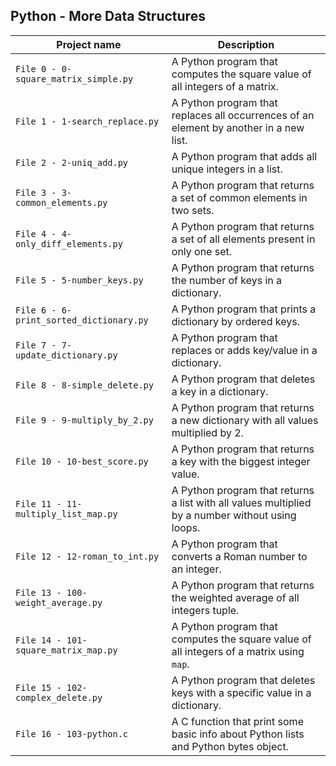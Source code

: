 ## Python - More Data Structures

| Project name | Description |
| ------------ | ----------- |
| `File 0 - 0-square_matrix_simple.py` | A Python program that computes the square value of all integers of a matrix. |
| `File 1 - 1-search_replace.py` | A Python program that replaces all occurrences of an element by another in a new list. |
| `File 2 - 2-uniq_add.py` | A Python program that adds all unique integers in a list. |
| `File 3 - 3-common_elements.py` |  A Python program that returns a set of common elements in two sets. |
| `File 4 - 4-only_diff_elements.py` | A Python program that returns a set of all elements present in only one set. |
| `File 5 - 5-number_keys.py` | A Python program that returns the number of keys in a dictionary. |
| `File 6 - 6-print_sorted_dictionary.py` | A Python program that prints a dictionary by ordered keys. |
| `File 7 - 7-update_dictionary.py` | A Python program that replaces or adds key/value in a dictionary. |
| `File 8 - 8-simple_delete.py` | A Python program that deletes a key in a dictionary. |
| `File 9 - 9-multiply_by_2.py` | A Python program that returns a new dictionary with all values multiplied by 2. |
| `File 10 - 10-best_score.py` | A Python program that returns a key with the biggest integer value. |
| `File 11 - 11-multiply_list_map.py` | A Python program that returns a list with all values multiplied by a number without using loops. |
| `File 12 - 12-roman_to_int.py ` | A Python program that converts a Roman number to an integer. |
| `File 13 - 100-weight_average.py` | A Python program that returns the weighted average of all integers tuple. |
| `File 14 - 101-square_matrix_map.py` | A Python program that computes the square value of all integers of a matrix using `map`. |
| `File 15 - 102-complex_delete.py` | A Python program that deletes keys with a specific value in a dictionary. |
| `File 16 - 103-python.c` | A C function that print some basic info about Python lists and Python bytes object. |
